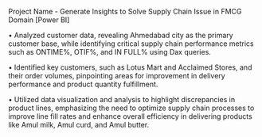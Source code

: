 Project Name - Generate Insights to Solve Supply Chain Issue in FMCG Domain [Power BI]

•	Analyzed customer data, revealing Ahmedabad city as the primary customer base, while identifying critical supply chain performance metrics such as ONTIME%, OTIF%, and IN FULL% using Dax queries.

•	Identified key customers, such as Lotus Mart and Acclaimed Stores, and their order volumes, pinpointing areas for improvement in delivery performance and product quantity fulfillment.

•	Utilized data visualization and analysis to highlight discrepancies in product lines, emphasizing the need to optimize supply chain processes to improve line fill rates and enhance overall efficiency in delivering products like Amul milk, Amul curd, and Amul butter. 
